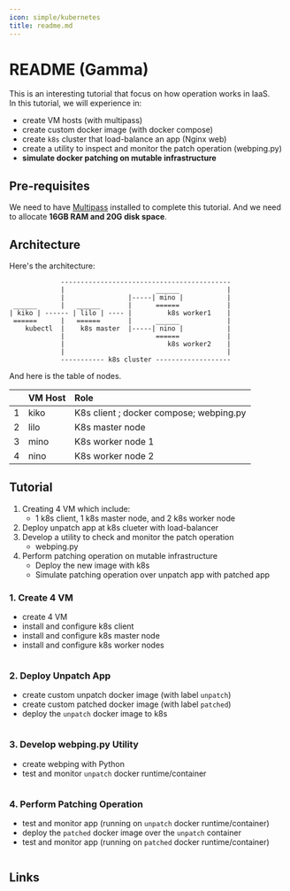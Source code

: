 ```yaml
---
icon: simple/kubernetes
title: readme.md
---
```


# README (Gamma)

This is an interesting tutorial that focus on how operation works in IaaS.  
In this tutorial, we will experience in:

  - create VM hosts (with multipass)
  - create custom docker image (with docker compose)
  - create `k8s` cluster that load-balance an app (Nginx web)
  - create a utility to inspect and monitor the patch operation (webping.py)
  - **simulate docker patching on mutable infrastructure** 

## Pre-requisites

We need to have [Multipass](https://multipass.run/install) installed to complete this tutorial.
And we need to allocate **16GB RAM and 20G disk space**.

## Architecture

Here's the architecture:

```
             -------------------------------------------
             |                       ______            |
             |                |-----| mino |           |
 ______      |   ______       |      ======            |
| kiko | ------ | lilo | ---- |         k8s worker1    |
 ======      |   ======       |      ______            |
    kubectl  |    k8s master  |-----| nino |           |
             |                       ======            |
             |                          k8s worker2    |
             |                                         | 
             ----------- k8s cluster -------------------

```

And here is the table of nodes.

|     | VM Host | Role                                    |
| --: | :------ | :-------------------------------------- |
| 1   | kiko    | K8s client ; docker compose; webping.py |
| 2   | lilo    | K8s master node                         |
| 3   | mino    | K8s worker node 1                       |
| 4   | nino    | K8s worker node 2                       |


## Tutorial 

 1. Creating 4 VM which include: 
     - 1 k8s client, 1 k8s master node, and 2 k8s worker node
 1. Deploy unpatch app at k8s clueter with load-balancer
 1. Develop a utility to check and monitor the patch operation
     - webping.py
 1. Perform patching operation on mutable infrastructure
     - Deploy the new image with k8s
     - Simulate patching operation over unpatch app with patched app

### 1. Create 4 VM

 - create 4 VM
 - install and configure k8s client
 - install and configure k8s master node
 - install and configure k8s worker nodes

```console

```


### 2. Deploy Unpatch App

  - create custom unpatch docker image (with label `unpatch`)
  - create custom patched docker image (with label `patched`)
  - deploy the `unpatch` docker image to k8s

```console

```


### 3. Develop webping.py Utility

  - create webping with Python
  - test and monitor `unpatch` docker runtime/container

```console

```


### 4. Perform Patching Operation

  - test and monitor app (running on `unpatch` docker runtime/container)
  - deploy the `patched` docker image over the `unpatch` container
  - test and monitor app (running on `patched` docker runtime/container)

```console

```

## Links



